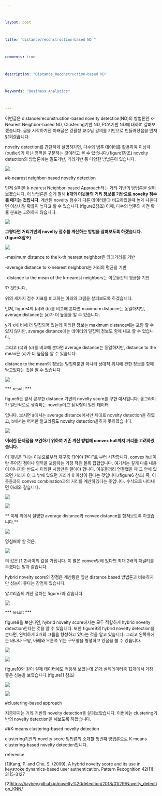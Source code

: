 ---

layout: post

title: "distance/reconstruction-based ND "

comments: true

description: "Distance_Reconstruction-based ND"

keywords: "Business Analytics"

---



이번글은 distance/reconstruction-based novelty detection(ND)의 방법론인 k-Nearest Neighbor-based ND, Clustering기반 ND, PCA기반 ND에 대하여 살펴보겠습니다. 글을 시작하기전 아래글은 강필성 교수님 강의를 기반으로 만들어졌음을 먼저 밝히겠습니다.




novelty detection를 간단하게 설명하자면, 다수의 범주 데이터를 활용하여 이상치(outlier)가 아닌 영역을 구분하는 것이라고 볼 수 있습니다.(figure1참조) novelty detection의 방법론에는 밀도기반, 거리기반 등 다양한 방법론이 있습니다.




![](https://github.com/almond-hater/almond-hater.github.io/blob/master/1.png?raw=true)




#k-nearest neighbor-based novelty detection



먼저 살펴볼 k-nearest Neighbor-based Approach라는 거리 기반의 방법론을 살펴보겠습니다. 이 방법론은 쉽게 말해 **k개의 이웃들의 거리 정보를 기반으로 novelty 점수를 매기는 것입니다.** 계산된 novelty 점수가 다른 데이터들과 비교하였을때 높게 나온다면 이상치일 확률이 높다고 할 수 있습니다.(figure2참조) 이때, 다수의 범주의 사전 확률 분포는 고려하지 않습니다.




![](https://github.com/almond-hater/almond-hater.github.io/blob/master/2.png?raw=true)




**그렇다면 거리기반의 novelty 점수를 계산하는 방법을 살펴보도록 하겠습니다.(figure3참조)**




![](https://github.com/almond-hater/almond-hater.github.io/blob/master/3.png?raw=true)



-maximum distance to the k-th nearest neighbor은 최대거리를 기반 


-average distance to k-nearest neighbors는 거리의 평균을 기반


-distance to the mean of the k-nearest neighbors는 이웃들간의 평균을 기반 


한 것입니다.




위의 세가지 점수 지표를 비교하는 아래의 그림을 살펴보도록 하겠습니다. 


먼저, figure4의 (a)와 (b)를 비교해  본다면 maximum distance는 동일하지만, average distance는 (a)가 더 높음을 알 수 있습니다.


y가 x에 비해 더 밀집되어 있는데 이러한 정보는 maximum distance에는 포함 할 수 있지 않지만, average distance에는 데이터의 밀집력 정보도 함께 내포 할 수 있습니다.


그리고 (c)와 (d)를 비교해 본다면 average distance는 동일하지만, distance to the mean은 (c)가 더 높음을 알 수 있습니다.


distance to the mean의 정보는 밀집력뿐만 아니라 상대적 위치에 관한 정보를 함께 담고있다는 것을 알 수 있습니다.



![](https://github.com/almond-hater/almond-hater.github.io/blob/master/4.png?raw=true)



*** result ***



figure5는 앞서 공부한 distance 기반의 novelty score를 구한 예시입니다. 동그라미가 일반적으로 생각하는 novelty이고 삼각형이 일반 데이터
입니다. 보시면 a에서는 average distance에서만 제대로 novelty detection을 하였고, b에서는 어떠한 알고리즘도 novelty detection을하지 못하였습니다.



![](https://github.com/almond-hater/almond-hater.github.io/blob/master/5.png?raw=true)




**이러한 문제점을 보완하기 위하여 기존 계산 방법에 convex hull까지 거리를 고려하였습니다.**




이 개념은 "나는 이웃으로부터 재구축 되어야 한다"로 부터 시작합니다. convex hull이란 주어진 점이나 영역을 포함하는 가장 작은 볼록 집합입니다. 여기서는 깊게 다룰 내용이 아니지만 반드시 이러한 사항만은 알아야 합니다. 이웃들끼리 연결했을 때 그 안에 있으면 거리가 0, 그 밖에 있으면 거리가 0 이상이 된다는 것입니다.(figure6 참조) 즉, 이웃들과의 convex combination과의 거리를 계산하겠다는 뜻입니다. 수식으로 나타내면 아래와 같습니다. 




![](https://github.com/almond-hater/almond-hater.github.io/blob/master/6.png?raw=true)




![](https://github.com/almond-hater/almond-hater.github.io/blob/master/6-1.JPG?raw=true)




** 이제 위에서 설명한 average distance와 convex distance를 합쳐보도록 하겠습니다.**





![](https://github.com/almond-hater/almond-hater.github.io/blob/master/6-2.JPG?raw=true)



명심해야 할 것은, 

![](https://github.com/almond-hater/almond-hater.github.io/blob/master/6-3.JPG?raw=true)




의 값은 [1,2)사이의 값을 가집니다. 이 말은 convex밖에 있다면 최대 2배의 패널티를 주겠다는 말과 같습니다.


hybrid novelty score의 장점은 계산량은 앞선 distance based 방법론과 비슷하지만 성능이 좋다는 장점이 있습니다.


알고리즘의 계산 절차는 figure7과 같습니다.




![](https://github.com/almond-hater/almond-hater.github.io/blob/master/7.png?raw=true)




*** result ***


figure8을 보신다면, hybrid novelty score에서는 모두 적합하게 hybrid novelty detection한다는 것을 알 수 있습니다. 또한 figure9의 hybrid novelty detection을 본다면, 완벽하게 3개의 그룹을 형성하고 있다는 것을 알고 있습니다. 그리고 왼쪽위에는 바나나 모양, 아래와 오른쪽 위는 구모양을 형성하고 있음을 볼 수 있습니다. 



![](https://github.com/almond-hater/almond-hater.github.io/blob/master/8.png?raw=true)


![](https://github.com/almond-hater/almond-hater.github.io/blob/master/9.png?raw=true)



figure10와 같이 실제 데이터에도 적용해 보았는데 21개 실제데이터중 12개에서 가장 좋은 성능을 보였습니다.(figure11 참조)


![](https://github.com/almond-hater/almond-hater.github.io/blob/master/10.png?raw=true)

![](https://github.com/almond-hater/almond-hater.github.io/blob/master/11.png?raw=true)




#clustering-based approach


지금까지는 거리 기반의 novelty detection을 살펴보았습니다. 이번에는 clustering기반의 novelty detection을 해보도록 하겠습니다. 

##K-means clustering-based novelty detection


clustering기반의 novelty score 방법론의 소개할 첫번째 방법론으로 K-means clustering-based novelty detection입니다.

















reference: 

[1]Kang, P. and Cho, S. (2009). A hybrid novelty score and its use in keystroke dynamics-based user authentication. Pattern Recognition 42(11): 3115-3127

[2]https://jayhey.github.io/novelty%20detection/2018/01/29/Novelty_detection_KNN/



